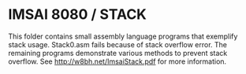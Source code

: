 # IMSAI 8080 / STACK

This folder contains small assembly language programs that exemplify stack usage.  Stack0.asm fails because of stack overflow error.  The remaining programs demonstrate various methods to prevent stack overflow.  See http://w8bh.net/ImsaiStack.pdf for more information.
 
 
